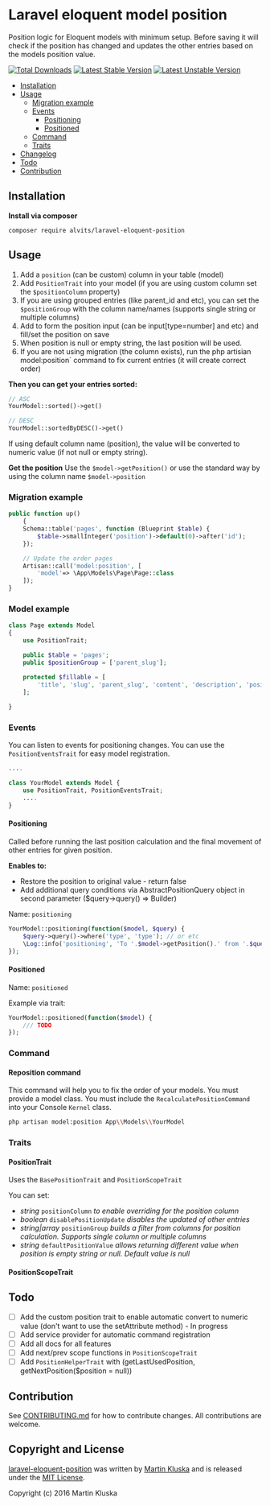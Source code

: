 # Laravel eloquent model position
Position logic for Eloquent models with minimum setup. Before saving it will check if the position has changed
and updates the other entries based on the models position value.

[![Total Downloads](https://poser.pugx.org/alvits/laravel-eloquent-position/downloads?format=flat)](https://packagist.org/packages/alvits/laravel-eloquent-position)
[![Latest Stable Version](https://poser.pugx.org/alvits/laravel-eloquent-position/v/stable?format=flat)](https://packagist.org/packages/alvits/laravel-eloquent-position)
[![Latest Unstable Version](https://poser.pugx.org/alvits/laravel-eloquent-position/v/unstable?format=flat)](https://packagist.org/packages/alvits/laravel-eloquent-position)

* [Installation](#installation)
* [Usage](#usage)
    * [Migration example](#migration-example)
    * [Events](#events)
        * [Positioning](#positioning)
        * [Positioned](#positioned)
    * [Command](#command)
    * [Traits](#traits)
* [Changelog](#changelog)
* [Todo](#todo)
* [Contribution](#contribution)

## Installation

**Install via composer**

```
composer require alvits/laravel-eloquent-position
```

## Usage

1. Add a `position` (can be custom) column in your table (model)
2. Add `PositionTrait` into your model (if you are using custom column set the `$positionColumn` property)
3. If you are using grouped entries (like parent_id and etc), you can set the `$positionGroup` with the column name/names (supports single string or multiple columns)
4. Add to form the position input (can be input[type=number] and etc) and fill/set the position on save
5. When position is null or empty string, the last position will be used.
6. If you are not using migration (the column exists), run the php artisian model:position` command to fix current entries (it will create correct order)

**Then you can get your entries sorted:**

```php
// ASC
YourModel::sorted()->get()

// DESC
YourModel::sortedByDESC()->get()
```

If using default column name (position), the value will be converted to numeric value (if not null or empty string).

**Get the position**
Use the `$model->getPosition()` or use the standard way by using the column name `$model->position`

### Migration example

```php
public function up()
    {
    Schema::table('pages', function (Blueprint $table) {
        $table->smallInteger('position')->default(0)->after('id');
    });

    // Update the order pages
    Artisan::call('model:position', [
        'model'=> \App\Models\Page\Page::class
    ]);
}
```

### Model example

```php
class Page extends Model
{
    use PositionTrait;

    public $table = 'pages';
    public $positionGroup = ['parent_slug'];

    protected $fillable = [
        'title', 'slug', 'parent_slug', 'content', 'description', 'position'
    ];
    
}
```

### Events
You can listen to events for positioning changes. You can use the `PositionEventsTrait` for easy model registration.

```php
....

class YourModel extends Model {
    use PositionTrait, PositionEventsTrait;
    ....
}
```

#### Positioning
Called before running the last position calculation and the final movement of other entries for given position.

**Enables to:**
* Restore the position to original value - return false
* Add additional query conditions via AbstractPositionQuery object in second parameter ($query->query() => Builder)

Name: `positioning`

```php
YourModel::positioning(function($model, $query) {
    $query->query()->where('type', 'type'); // or etc
    \Log::info('positioning', 'To '.$model->getPosition().' from '.$query->oldPosition());
});
```

#### Positioned

Name: `positioned`

Example via trait:

```php
YourModel::positioned(function($model) {
    /// TODO
});
```

### Command

#### Reposition command
This command will help you to fix the order of your models. You must provide a model class. 
You must include the `RecalculatePositionCommand` into your Console `Kernel` class.

```bash
php artisan model:position App\\Models\\YourModel
```

### Traits

#### PositionTrait
Uses the `BasePositionTrait` and `PositionScopeTrait`

You can set:
* *string* `positionColumn` *to enable overriding for the position column*
* *boolean* `disablePositionUpdate` *disables the updated of other entries*
* *string|array* `positionGroup` *builds a filter from columns for position calculation. Supports single column or multiple columns*
* *string* `defaultPositionValue` *allows returning different value when position is empty string or null. Default value is null*
 
#### PositionScopeTrait


## Todo

- [ ] Add the custom position trait to enable automatic convert to numeric value (don't want to use the setAttribute method) - In progress
- [ ] Add service provider for automatic command registration
- [ ] Add all docs for all features
- [ ] Add next/prev scope functions in `PositionScopeTrait`
- [ ] Add `PositionHelperTrait` with (getLastUsedPosition, getNextPosition($position = null)) 

## Contribution
See [CONTRIBUTING.md](CONTRIBUTING.md) for how to contribute changes. All contributions are welcome.

## Copyright and License

[laravel-eloquent-position](https://github.com/alvits77/laravel-eloquent-position)
was written by [Martin Kluska](http://kluska.cz) and is released under the 
[MIT License](LICENSE.md).

Copyright (c) 2016 Martin Kluska